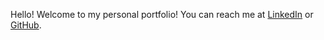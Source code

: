 Hello! Welcome to my personal portfolio! You can reach me at [LinkedIn](https://www.linkedin.com/in/caterina-gallo) or [GitHub](https://github.com/CatGallo).

